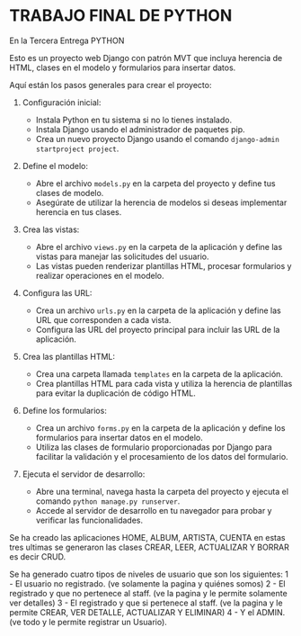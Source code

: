 # TRABAJO FINAL DE PYTHON

En la Tercera Entrega PYTHON

Esto es un proyecto web Django con patrón MVT que incluya herencia de HTML, clases en el modelo y formularios para insertar datos.

Aquí están los pasos generales para crear el proyecto:

1. Configuración inicial:
   - Instala Python en tu sistema si no lo tienes instalado.
   - Instala Django usando el administrador de paquetes pip.
   - Crea un nuevo proyecto Django usando el comando `django-admin startproject project`.

2. Define el modelo:
   - Abre el archivo `models.py` en la carpeta del proyecto y define tus clases de modelo.
   - Asegúrate de utilizar la herencia de modelos si deseas implementar herencia en tus clases.

3. Crea las vistas:
   - Abre el archivo `views.py` en la carpeta de la aplicación y define las vistas para manejar las solicitudes del usuario.
   - Las vistas pueden renderizar plantillas HTML, procesar formularios y realizar operaciones en el modelo.

4. Configura las URL:
   - Crea un archivo `urls.py` en la carpeta de la aplicación y define las URL que corresponden a cada vista.
   - Configura las URL del proyecto principal para incluir las URL de la aplicación.

5. Crea las plantillas HTML:
   - Crea una carpeta llamada `templates` en la carpeta de la aplicación.
   - Crea plantillas HTML para cada vista y utiliza la herencia de plantillas para evitar la duplicación de código HTML.

6. Define los formularios:
   - Crea un archivo `forms.py` en la carpeta de la aplicación y define los formularios para insertar datos en el modelo.
   - Utiliza las clases de formulario proporcionadas por Django para facilitar la validación y el procesamiento de los datos del formulario.

7. Ejecuta el servidor de desarrollo:
   - Abre una terminal, navega hasta la carpeta del proyecto y ejecuta el comando `python manage.py runserver`.
   - Accede al servidor de desarrollo en tu navegador para probar y verificar las funcionalidades.

Se ha creado las aplicaciones HOME, ALBUM, ARTISTA, CUENTA en estas tres ultimas se generaron las clases CREAR, LEER, ACTUALIZAR Y BORRAR es decir CRUD.

Se ha generado cuatro tipos de niveles de usuario que son los siguientes:
   1 - El usuario no registrado. (ve solamente la pagina y quiénes somos)
   2 - El registrado y que no pertenece al staff. (ve la pagina y le permite solamente ver detalles)
   3 - El registrado y que si pertenece al staff. (ve la pagina y le permite CREAR, VER DETALLE, ACTUALIZAR Y ELIMINAR)
   4 - Y el ADMIN. (ve todo y le permite registrar un Usuario).
